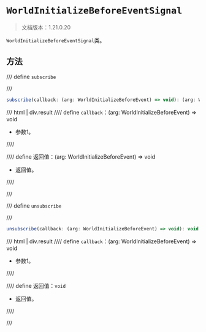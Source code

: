 # `WorldInitializeBeforeEventSignal`

> 文档版本：1.21.0.20

`WorldInitializeBeforeEventSignal`类。

## 方法

/// define
`subscribe`


///

```js
subscribe(callback: (arg: WorldInitializeBeforeEvent) => void): (arg: WorldInitializeBeforeEvent) => void
```

/// html | div.result
//// define
`callback`：(arg: WorldInitializeBeforeEvent) => void

- 参数1。


////

//// define
返回值：(arg: WorldInitializeBeforeEvent) => void

- 返回值。


////

///


/// define
`unsubscribe`


///

```js
unsubscribe(callback: (arg: WorldInitializeBeforeEvent) => void): void
```

/// html | div.result
//// define
`callback`：(arg: WorldInitializeBeforeEvent) => void

- 参数1。


////

//// define
返回值：`void`

- 返回值。


////

///

